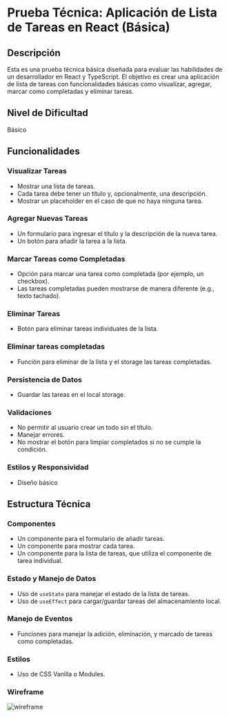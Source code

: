 # Prueba Técnica: Aplicación de Lista de Tareas en React (Básica)

## Descripción

Esta es una prueba técnica básica diseñada para evaluar las habilidades de un desarrollador en React y TypeScript. El objetivo es crear una aplicación de lista de tareas con funcionalidades básicas como visualizar, agregar, marcar como completadas y eliminar tareas.

## Nivel de Dificultad

Básico

## Funcionalidades

### Visualizar Tareas
- Mostrar una lista de tareas.
- Cada tarea debe tener un título y, opcionalmente, una descripción.
- Mostrar un placeholder en el caso de que no haya ninguna tarea.

### Agregar Nuevas Tareas
- Un formulario para ingresar el título y la descripción de la nueva tarea.
- Un botón para añadir la tarea a la lista.

### Marcar Tareas como Completadas
- Opción para marcar una tarea como completada (por ejemplo, un checkbox).
- Las tareas completadas pueden mostrarse de manera diferente (e.g., texto tachado).

### Eliminar Tareas
- Botón para eliminar tareas individuales de la lista.

### Eliminar tareas completadas
- Función para eliminar de la lista y el storage las tareas completadas.

### Persistencia de Datos
- Guardar las tareas en el local storage.

### Validaciones
- No permitir al usuario crear un todo sin el título.
- Manejar errores.
- No mostrar el botón para limpiar completados si no se cumple la condición.

### Estilos y Responsividad
- Diseño básico

## Estructura Técnica

### Componentes
- Un componente para el formulario de añadir tareas.
- Un componente para mostrar cada tarea.
- Un componente para la lista de tareas, que utiliza el componente de tarea individual.

### Estado y Manejo de Datos
- Uso de `useState` para manejar el estado de la lista de tareas.
- Uso de `useEffect` para cargar/guardar tareas del almacenamiento local.

### Manejo de Eventos
- Funciones para manejar la adición, eliminación, y marcado de tareas como completadas.

### Estilos
- Uso de CSS Vanilla o Modules.

### Wireframe
![wireframe](https://github.com/handxr/envy-academy/assets/88827764/e3aeb3d5-3279-4f2b-82eb-b58c9569cc5a)

